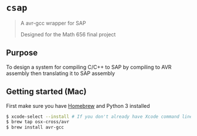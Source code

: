 # `csap`

> A avr-gcc wrapper for SAP
> 
> Designed for the Math 656 final project

## Purpose
To design a system for compiling C/C++ to SAP by compiling to AVR assembly then translating it to SAP assembly

## Getting started (Mac)
First make sure you have [Homebrew](https://brew.sh/) and Python 3 installed

```bash
$ xcode-select --install # If you don't already have Xcode command line tools installed
$ brew tap osx-cross/avr
$ brew install avr-gcc
```
